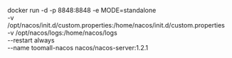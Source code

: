 docker run -d -p 8848:8848 -e MODE=standalone \
-v /opt/nacos/init.d/custom.properties:/home/nacos/init.d/custom.properties \
-v /opt/nacos/logs:/home/nacos/logs \
--restart always \
--name toomall-nacos nacos/nacos-server:1.2.1